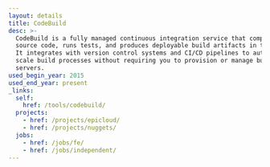 ```yaml
---
layout: details
title: CodeBuild
desc: >-
  CodeBuild is a fully managed continuous integration service that compiles
  source code, runs tests, and produces deployable build artifacts in the cloud.
  It integrates with version control systems and CI/CD pipelines to automate and
  scale build processes without requiring you to provision or manage build
  servers.
used_begin_year: 2015
used_end_year: present
_links:
  self:
    href: /tools/codebuild/
  projects:
    - href: /projects/epicloud/
    - href: /projects/nuggets/
  jobs:
    - href: /jobs/fe/
    - href: /jobs/independent/
---
```


